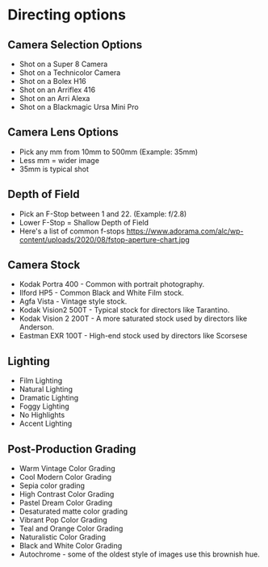 # Directing options

## Camera Selection Options

- Shot on a Super 8 Camera
- Shot on a Technicolor Camera
- Shot on a Bolex H16
- Shot on an Arriflex 416
- Shot on an Arri Alexa
- Shot on a Blackmagic Ursa Mini Pro

## Camera Lens Options

- Pick any mm from 10mm to 500mm (Example: 35mm)
- Less mm = wider image
- 35mm is typical shot

## Depth of Field

- Pick an F-Stop between 1 and 22. (Example: f/2.8)
- Lower F-Stop = Shallow Depth of Field
- Here's a list of common f-stops https://www.adorama.com/alc/wp-content/uploads/2020/08/fstop-aperture-chart.jpg

## Camera Stock

- Kodak Portra 400 - Common with portrait photography.
- Ilford HP5 - Common Black and White Film stock.
- Agfa Vista - Vintage style stock.
- Kodak Vision2 500T - Typical stock for directors like Tarantino.
- Kodak Vision 2 200T - A more saturated stock used by directors like Anderson.
- Eastman EXR 100T - High-end stock used by directors like Scorsese

## Lighting

- Film Lighting
- Natural Lighting
- Dramatic Lighting
- Foggy Lighting
- No Highlights
- Accent Lighting

## Post-Production Grading

- Warm Vintage Color Grading
- Cool Modern Color Grading
- Sepia color grading
- High Contrast Color Grading
- Pastel Dream Color Grading
- Desaturated matte color grading
- Vibrant Pop Color Grading
- Teal and Orange Color Grading
- Naturalistic Color Grading
- Black and White Color Grading
- Autochrome - some of the oldest style of images use this brownish hue.
